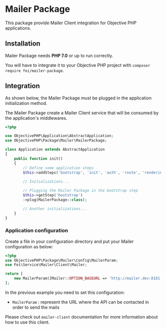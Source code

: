 # Mailer Package

This package provide Mailer Client integration for Objective PHP applications.

## Installation

Mailer Package needs **PHP 7.0** or up to run correctly.

You will have to integrate it to your Objective PHP project with `composer require fei/mailer-package`.


## Integration

As shown below, the Mailer Package must be plugged in the application initialization method.

The Mailer Package create a Mailer Client service that will be consumed by the application's middlewares.

```php
<?php

use ObjectivePHP\Application\AbstractApplication;
use ObjectivePHP\Package\Mailer\MailerPackage;

class Application extends AbstractApplication
{
    public function init()
    {
        // Define some application steps
        $this->addSteps('bootstrap', 'init', 'auth', 'route', 'rendering');
        
        // Initializations...

        // Plugging the Mailer Package in the bootstrap step
        $this->getStep('bootstrap')
        ->plug(MailerPackage::class);

        // Another initializations...
    }
}
```
### Application configuration

Create a file in your configuration directory and put your Mailer configuration as below:

```php
<?php
use ObjectivePHP\Package\Mailer\Config\MailerParam;
use Fei\Service\Mailer\Client\Mailer;

return [
    new MailerParam([Mailer::OPTION_BASEURL => 'http://mailer.dev:8181']),
];
```

In the previous example you need to set this configuration:

* `MailerParam` : represent the URL where the API can be contacted in order to send the mails

Please check out `mailer-client` documentation for more information about how to use this client.